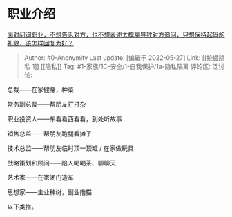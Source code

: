 # 职业介绍
[面对问询职业，不想告诉对方，也不想表述太模糊导致对方追问，只想保持起码的礼貌，该怎样回复为好？](https://www.zhihu.com/question/534601991/answer/2504075607)

> Author: #0-Anonymity
> Last update: [编辑于 2022-05-27]
> Link: [[挖掘隐私 1]] [[隐私]]
> Tag: #1-家族/1C-安全/1-自我保护/1a-隐私隔离
> 评论区:
> 泛讨论:

总裁——在家健身，种菜

常务副总裁——帮朋友打打杂

职业投资人——东看看西看看，到处听故事

销售总监——帮朋友跑腿看摊子

技术总监——帮朋友临时顶一顶缸 / 在家做玩具

战略策划和顾问——陪人喝喝茶、聊聊天

艺术家——在家闭门造车

思想家——主业种树，副业撸猫

以下类推。
